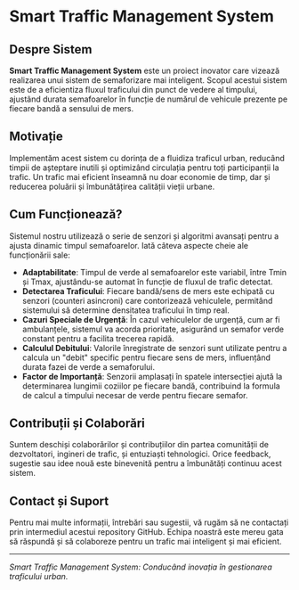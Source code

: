 # Smart Traffic Management System

## Despre Sistem

**Smart Traffic Management System** este un proiect inovator care vizează realizarea unui sistem de semaforizare mai inteligent. Scopul acestui sistem este de a eficientiza fluxul traficului din punct de vedere al timpului, ajustând durata semafoarelor în funcție de numărul de vehicule prezente pe fiecare bandă a sensului de mers.

## Motivație

Implementăm acest sistem cu dorința de a fluidiza traficul urban, reducând timpii de așteptare inutili și optimizând circulația pentru toți participanții la trafic. Un trafic mai eficient înseamnă nu doar economie de timp, dar și reducerea poluării și îmbunătățirea calității vieții urbane.

## Cum Funcționează?

Sistemul nostru utilizează o serie de senzori și algoritmi avansați pentru a ajusta dinamic timpul semafoarelor. Iată câteva aspecte cheie ale funcționării sale:

- **Adaptabilitate**: Timpul de verde al semafoarelor este variabil, între Tmin și Tmax, ajustându-se automat în funcție de fluxul de trafic detectat.
- **Detectarea Traficului**: Fiecare bandă/sens de mers este echipată cu senzori (counteri asincroni) care contorizează vehiculele, permitând sistemului să determine densitatea traficului în timp real.
- **Cazuri Speciale de Urgență**: În cazul vehiculelor de urgență, cum ar fi ambulanțele, sistemul va acorda prioritate, asigurând un semafor verde constant pentru a facilita trecerea rapidă.
- **Calculul Debitului**: Valorile înregistrate de senzori sunt utilizate pentru a calcula un "debit" specific pentru fiecare sens de mers, influențând durata fazei de verde a semaforului.
- **Factor de Importanță**: Senzorii amplasați în spatele intersecției ajută la determinarea lungimii coziilor pe fiecare bandă, contribuind la formula de calcul a timpului necesar de verde pentru fiecare semafor.

## Contribuții și Colaborări

Suntem deschiși colaborărilor și contribuțiilor din partea comunității de dezvoltatori, ingineri de trafic, și entuziaști tehnologici. Orice feedback, sugestie sau idee nouă este binevenită pentru a îmbunătăți continuu acest sistem.

## Contact și Suport

Pentru mai multe informații, întrebări sau sugestii, vă rugăm să ne contactați prin intermediul acestui repository GitHub. Echipa noastră este mereu gata să răspundă și să colaboreze pentru un trafic mai inteligent și mai eficient.

---

_Smart Traffic Management System: Conducând inovația în gestionarea traficului urban._
